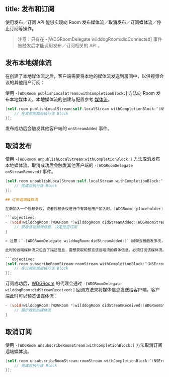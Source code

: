 title: 发布和订阅
---

使用发布／订阅 API 能够实现向 Room 发布媒体流／取消发布／订阅媒体流／停止订阅等操作。

> 注意：只有在 -[WDGRoomDelegate wilddogRoom:didConnected] 事件被触发后才能调用发布／订阅相关的 API 。


## 发布本地媒体流

在创建了本地媒体流之后，客户端需要将本地的媒体流发送到房间中，以供视频会议的其他用户订阅：

使用 `-[WDGRoom publishLocalStream:withCompletionBlock:`] 方法向 Room 发布本地媒体流，本地媒体流的创建与配置参考 [媒体流](placeholder)。

```objectivec
[self.room publishLocalStream:self.localStream withCompletionBlock:^(NSError * _Nullable error) {
    // 在发布完成后执行该 Block
}];
```

发布成功后会触发其他客户端的 `onStreamAdded` 事件。


## 取消发布

使用 `-[WDGRoom unpublishLocalStream:withCompletionBlock:]` 方法取消发布本地媒体流。取消成功后会触发其他客户端的 `-[WDGRoomDelegate onStreamRemoved]` 事件。

```objectivec
[self.room unpublishLocalStream:self.localStream withCompletionBlock:^(NSError * _Nullable error) {
    // 完成后执行该 Block
}];

## 订阅远端媒体流

在新加入一个视频会议，或者视频会议进行中有其他用户加入时，[WDGRoom](placeholder) 的代理会通过 `-[WDGRoomDelegate wilddogRoom:didStreamAdded:]` 回调方法来通知客户端有远端媒体流可以订阅：

```objectivec
- (void)wilddogRoom:(WDGRoom *)wilddogRoom didStreamAdded:(WDGRoomStream *)roomStream {
    // 获取该视频流信息，决定是否订阅
}

> 注意：`-[WDGRoomDelegate wilddogRoom:didStreamAdded:]` 回调会被触发多次，每次只返回一个远端媒体流。

此时的远端媒体流只包含了描述信息，要想获取和预览该远端流的媒体信息，必须订阅该媒体流。使用 `-[WDGRoom subscribeRoomStream:withCompletionBlock:]` 方法订阅某个远端媒体流：

```objectivec
[self.room subscribeRoomStream:roomStream withCompletionBlock:^(NSError * _Nullable error) {
    // 在订阅完成后执行该 Block
}];
```

订阅成功后，[WDGRoom](placeholder) 的代理会通过 `-[WDGRoomDelegate wilddogRoom:didStreamReceived:]` 回调方法来将媒体信息发送给客户端，客户端此时可以预览该媒体流：

```objectivec
- (void)wilddogRoom:(WDGRoom *)wilddogRoom didStreamReceived:(WDGRoomStream *)roomStream {
    // 展示收到的媒体流
}
```


## 取消订阅

使用 `-[WDGRoom unsubscribeRoomStream:withCompletionBlock:]` 方法取消订阅远端媒体流。

```objectivec
[self.room unsubscribeRoomStream:roomStream withCompletionBlock:^(NSError * _Nullable error) {
    // 完成后执行该 Block
}];
```

